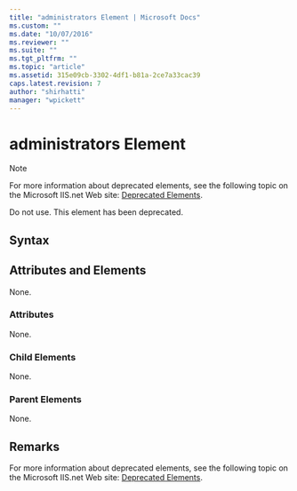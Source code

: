 ```yaml
---
title: "administrators Element | Microsoft Docs"
ms.custom: ""
ms.date: "10/07/2016"
ms.reviewer: ""
ms.suite: ""
ms.tgt_pltfrm: ""
ms.topic: "article"
ms.assetid: 315e09cb-3302-4df1-b81a-2ce7a33cac39
caps.latest.revision: 7
author: "shirhatti"
manager: "wpickett"
---
```

# administrators Element
> [!NOTE]
>  For more information about deprecated elements, see the following topic on the Microsoft IIS.net Web site: [Deprecated Elements](http://www.iis.net/ConfigReference/deprecatedelements).  
  
 Do not use. This element has been deprecated.  
  
## Syntax  
  
## Attributes and Elements  
 None.  
  
### Attributes  
 None.  
  
### Child Elements  
 None.  
  
### Parent Elements  
 None.  
  
## Remarks  
 For more information about deprecated elements, see the following topic on the Microsoft IIS.net Web site: [Deprecated Elements](http://www.iis.net/ConfigReference/deprecatedelements).